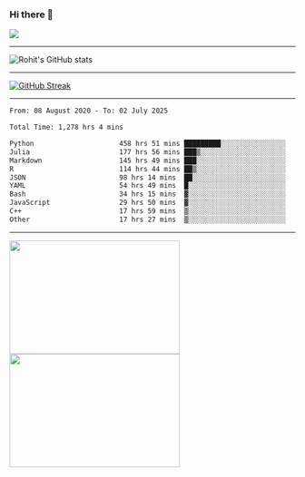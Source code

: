 ### Hi there 👋

 ![](https://komarev.com/ghpvc/?username=RohitRathore1&color=blueviolet)

<hr/>

![Rohit's GitHub stats](https://github-readme-stats.vercel.app/api?username=RohitRathore1&show_icons=true&theme=transparent)

<hr/>

[![GitHub Streak](http://github-readme-streak-stats.herokuapp.com?user=RohitRathore1&theme=dark&mode=weekly)](https://git.io/streak-stats)

<hr/>

<!--START_SECTION:waka-->

```txt
From: 08 August 2020 - To: 02 July 2025

Total Time: 1,278 hrs 4 mins

Python                     458 hrs 51 mins █████████░░░░░░░░░░░░░░░░   35.90 %
Julia                      177 hrs 56 mins ███▒░░░░░░░░░░░░░░░░░░░░░   13.92 %
Markdown                   145 hrs 49 mins ███░░░░░░░░░░░░░░░░░░░░░░   11.41 %
R                          114 hrs 44 mins ██▒░░░░░░░░░░░░░░░░░░░░░░   08.98 %
JSON                       98 hrs 14 mins  ██░░░░░░░░░░░░░░░░░░░░░░░   07.69 %
YAML                       54 hrs 49 mins  █░░░░░░░░░░░░░░░░░░░░░░░░   04.29 %
Bash                       34 hrs 15 mins  ▓░░░░░░░░░░░░░░░░░░░░░░░░   02.68 %
JavaScript                 29 hrs 50 mins  ▓░░░░░░░░░░░░░░░░░░░░░░░░   02.33 %
C++                        17 hrs 59 mins  ▒░░░░░░░░░░░░░░░░░░░░░░░░   01.41 %
Other                      17 hrs 27 mins  ▒░░░░░░░░░░░░░░░░░░░░░░░░   01.37 %
```

<!--END_SECTION:waka-->

<hr/>

<p>
  <img src="https://wakatime.com/share/@TeAmp0is0N/3935ee43-08a3-493e-8b95-60c1f9204b15.svg" width="300" height="200">
  <img src="https://wakatime.com/share/@TeAmp0is0N/8717aacc-7340-44e0-abb1-987dc9823fcd.svg" width="300" height="200">
</p>




